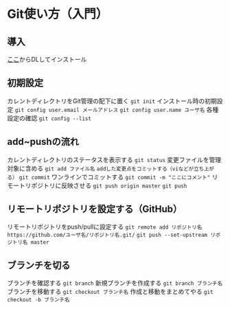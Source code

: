 # Git使い方（入門）
## 導入
[ここ](https://git-scm.com/)からDLしてインストール
## 初期設定
カレントディレクトリをGit管理の配下に置く
`git init`
インストール時の初期設定
`git config user.email メールアドレス`
`git config user.name ユーザ名`
各種設定の確認
`git config --list`
## add~pushの流れ
カレントディレクトリのステータスを表示する
`git status`
変更ファイルを管理対象に含める
`git add ファイル名`
`addした変更点をコミットする（viなどが立ち上がる）`
`git commit`
ワンラインでコミットする
`git commit -m "ここにコメント"`
リモートリポジトリに反映させる
`git push origin master`
`git push`
## リモートリポジトリを設定する（GitHub）
リモートリポジトリをpush/pullに設定する
`git remote add リポジトリ名 https://github.com/ユーザ名/リポジトリ名.git/`
`git push --set-upstream リポジトリ名 master`
## ブランチを切る
ブランチを確認する
`git branch`
新規ブランチを作成する
`git branch ブランチ名`
ブランチを移動する
`git checkout ブランチ名`
作成と移動をまとめてやる
`git checkout -b ブランチ名`